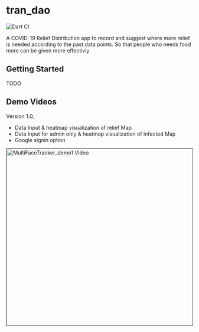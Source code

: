 # tran_dao
![Dart CI](https://github.com/bmabir17/tran_dao/workflows/Dart%20CI/badge.svg?branch=master)

A COVID-19 Relief Distribution app to record and suggest where more relief is needed according to the past data points.
So that people who needs food more can be given more effectivly



## Getting Started

TODO


## Demo Videos

Version 1.0, 
- Data Input & heatmap visualization of relief Map
- Data Input for admin only & heatmap visualization of infected Map
- Google signin option

<a href="https://www.youtube.com/embed/_N2UFPRs-vI 
" target="_blank"><img src="http://img.youtube.com/vi/_N2UFPRs-vI/0.jpg" 
alt="MultiFaceTracker_demo1 Video" width="640" height="480" border="1" /></a>
